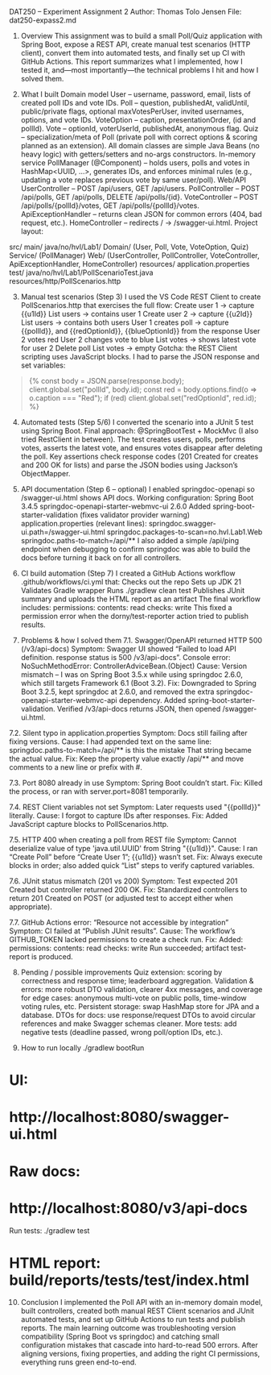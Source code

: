 DAT250 – Experiment Assignment 2
Author: Thomas Tolo Jensen
File: dat250-expass2.md

1. Overview
This assignment was to build a small Poll/Quiz application with Spring Boot, expose a REST API, create manual test scenarios (HTTP client), convert them into automated tests, and finally set up CI with GitHub Actions.
This report summarizes what I implemented, how I tested it, and—most importantly—the technical problems I hit and how I solved them.

2. What I built
Domain model
User – username, password, email, lists of created poll IDs and vote IDs.
Poll – question, publishedAt, validUntil, public/private flags, optional maxVotesPerUser, invited usernames, options, and vote IDs.
VoteOption – caption, presentationOrder, (id and pollId).
Vote – optionId, voterUserId, publishedAt, anonymous flag.
Quiz – specialization/meta of Poll (private poll with correct options & scoring planned as an extension).
All domain classes are simple Java Beans (no heavy logic) with getters/setters and no-args constructors.
In-memory service
PollManager (@Component) – holds users, polls and votes in HashMap<UUID, …>, generates IDs, and enforces minimal rules (e.g., updating a vote replaces previous vote by same user/poll).
Web/API
UserController – POST /api/users, GET /api/users.
PollController – POST /api/polls, GET /api/polls, DELETE /api/polls/{id}.
VoteController – POST /api/polls/{pollId}/votes, GET /api/polls/{pollId}/votes.
ApiExceptionHandler – returns clean JSON for common errors (404, bad request, etc.).
HomeController – redirects / → /swagger-ui.html.
Project layout:

src/
  main/
    java/no/hvl/Lab1/
      Domain/ (User, Poll, Vote, VoteOption, Quiz)
      Service/ (PollManager)
      Web/ (UserController, PollController, VoteController, ApiExceptionHandler, HomeController)
    resources/
      application.properties
  test/
    java/no/hvl/Lab1/PollScenarioTest.java
    resources/http/PollScenarios.http

3. Manual test scenarios (Step 3)
I used the VS Code REST Client to create PollScenarios.http that exercises the full flow:
Create user 1 → capture {{u1Id}}
List users → contains user 1
Create user 2 → capture {{u2Id}}
List users → contains both users
User 1 creates poll → capture {{pollId}}, and {{redOptionId}}, {{blueOptionId}} from the response
User 2 votes red
User 2 changes vote to blue
List votes → shows latest vote for user 2
Delete poll
List votes → empty
Gotcha: the REST Client scripting uses JavaScript blocks. I had to parse the JSON response and set variables:
> {%
  const body = JSON.parse(response.body);
  client.global.set("pollId", body.id);
  const red = body.options.find(o => o.caption === "Red");
  if (red) client.global.set("redOptionId", red.id);
%}

4. Automated tests (Step 5/6)
I converted the scenario into a JUnit 5 test using Spring Boot.
Final approach: @SpringBootTest + MockMvc (I also tried RestClient in between).
The test creates users, polls, performs votes, asserts the latest vote, and ensures votes disappear after deleting the poll.
Key assertions check response codes (201 Created for creates and 200 OK for lists) and parse the JSON bodies using Jackson’s ObjectMapper.

5. API documentation (Step 6 – optional)
I enabled springdoc-openapi so /swagger-ui.html shows API docs.
Working configuration:
Spring Boot 3.4.5
springdoc-openapi-starter-webmvc-ui 2.6.0
Added spring-boot-starter-validation (fixes validator provider warning)
application.properties (relevant lines):
springdoc.swagger-ui.path=/swagger-ui.html
springdoc.packages-to-scan=no.hvl.Lab1.Web
springdoc.paths-to-match=/api/**
I also added a simple /api/ping endpoint when debugging to confirm springdoc was able to build the docs before turning it back on for all controllers.

6. CI build automation (Step 7)
I created a GitHub Actions workflow .github/workflows/ci.yml that:
Checks out the repo
Sets up JDK 21
Validates Gradle wrapper
Runs ./gradlew clean test
Publishes JUnit summary and uploads the HTML report as an artifact
The final workflow includes:
permissions:
  contents: read
  checks: write
This fixed a permission error when the dorny/test-reporter action tried to publish results.

7. Problems & how I solved them
7.1. Swagger/OpenAPI returned HTTP 500 (/v3/api-docs)
Symptom: Swagger UI showed “Failed to load API definition. response status is 500 /v3/api-docs”.
Console error: NoSuchMethodError: ControllerAdviceBean.<init>(Object)
Cause: Version mismatch – I was on Spring Boot 3.5.x while using springdoc 2.6.0, which still targets Framework 6.1 (Boot 3.2).
Fix:
Downgraded to Spring Boot 3.2.5, kept springdoc at 2.6.0, and removed the extra springdoc-openapi-starter-webmvc-api dependency.
Added spring-boot-starter-validation.
Verified /v3/api-docs returns JSON, then opened /swagger-ui.html.

7.2. Silent typo in application.properties
Symptom: Docs still failing after fixing versions.
Cause: I had appended text on the same line:
springdoc.paths-to-match=/api/** is this the mistake
That string became the actual value.
Fix: Keep the property value exactly /api/** and move comments to a new line or prefix with #.

7.3. Port 8080 already in use
Symptom: Spring Boot couldn’t start.
Fix: Killed the process, or ran with server.port=8081 temporarily.

7.4. REST Client variables not set
Symptom: Later requests used "{{pollId}}" literally.
Cause: I forgot to capture IDs after responses.
Fix: Added JavaScript capture blocks to PollScenarios.http.

7.5. HTTP 400 when creating a poll from REST file
Symptom: Cannot deserialize value of type 'java.util.UUID' from String "{{u1Id}}".
Cause: I ran “Create Poll” before “Create User 1”; {{u1Id}} wasn’t set.
Fix: Always execute blocks in order; also added quick “List” steps to verify captured variables.

7.6. JUnit status mismatch (201 vs 200)
Symptom: Test expected 201 Created but controller returned 200 OK.
Fix: Standardized controllers to return 201 Created on POST (or adjusted test to accept either when appropriate).

7.7. GitHub Actions error: “Resource not accessible by integration”
Symptom: CI failed at “Publish JUnit results”.
Cause: The workflow’s GITHUB_TOKEN lacked permissions to create a check run.
Fix: Added:
permissions:
  contents: read
  checks: write
Run succeeded; artifact test-report is produced.

8. Pending / possible improvements
Quiz extension: scoring by correctness and response time; leaderboard aggregation.
Validation & errors: more robust DTO validation, clearer 4xx messages, and coverage for edge cases: anonymous multi-vote on public polls, time-window voting rules, etc.
Persistent storage: swap HashMap store for JPA and a database.
DTOs for docs: use response/request DTOs to avoid circular references and make Swagger schemas cleaner.
More tests: add negative tests (deadline passed, wrong poll/option IDs, etc.).

9. How to run locally
./gradlew bootRun
# UI:
#   http://localhost:8080/swagger-ui.html
# Raw docs:
#   http://localhost:8080/v3/api-docs
Run tests:
./gradlew test
# HTML report: build/reports/tests/test/index.html

10. Conclusion
I implemented the Poll API with an in-memory domain model, built controllers, created both manual REST Client scenarios and JUnit automated tests, and set up GitHub Actions to run tests and publish reports. The main learning outcome was troubleshooting version compatibility (Spring Boot vs springdoc) and catching small configuration mistakes that cascade into hard-to-read 500 errors. After aligning versions, fixing properties, and adding the right CI permissions, everything runs green end-to-end.